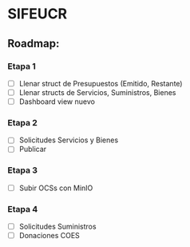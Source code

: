 # SIFEUCR

## Roadmap:

### Etapa 1

- [ ] Llenar struct de Presupuestos (Emitido, Restante)
- [ ] Llenar structs de Servicios, Suministros, Bienes
- [ ] Dashboard view nuevo

### Etapa 2

- [ ] Solicitudes Servicios y Bienes
- [ ] Publicar

### Etapa 3

- [ ] Subir OCSs con MinIO

### Etapa 4

- [ ] Solicitudes Suministros
- [ ] Donaciones COES
